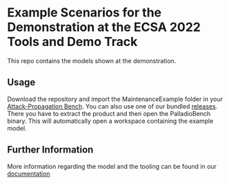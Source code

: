 # Example Scenarios for the Demonstration at the ECSA 2022 Tools and Demo Track
This repo contains the models shown at the demonstration. 
## Usage
Download the repository and import the MaintenanceExample folder in your [Attack-Propagation Bench](https://github.com/FluidTrust/Palladio-Bench-Product-AttackerPropagation). You can also use one of our bundled [releases](https://github.com/FluidTrust/demo-ecsa-2022/releases). There you have to extract the product and then open the PalladioBench binary. This will automatically open a workspace containing the example model.

## Further Information
More information regarding the model and the tooling can be found in our [documentation](https://fluidtrust.github.io/attack-propagation-doc/)
